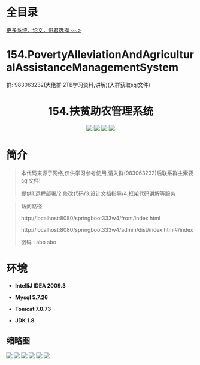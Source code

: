 # 全目录

[更多系统、论文，供君选择 ~~>](https://www.bitwise.net.cn)
# 154.PovertyAlleviationAndAgriculturalAssistanceManagementSystem

<p>群: 983063232(大佬群 2TB学习资料,讲解)(入群获取sql文件)</p>

<p><h1 align="center">154.扶贫助农管理系统</h1></p>


<p align="center">
	<img src="https://img.shields.io/badge/jdk-1.8-orange.svg"/>
    <img src="https://img.shields.io/badge/springBoot-5.x-lightgrey.svg"/>
    <img src="https://img.shields.io/badge/vue-3.x-blue.svg"/>
    <img src="https://img.shields.io/badge/mysql-5.x-yellow.svg"/>
</p>

# 简介


> 本代码来源于网络,仅供学习参考使用,请入群(983063232)后联系群主索要sql文件!
>
> 提供1.远程部署/2.修改代码/3.设计文档指导/4.框架代码讲解等服务

>访问路径
>
> http://localhost:8080/springboot333w4/front/index.html
>
> http://localhost:8080/springboot333w4/admin/dist/index.html#/index
>
> 密码 : abo abo


# 环境

- <b>IntelliJ IDEA 2009.3</b>

- <b>Mysql 5.7.26</b>

- <b>Tomcat 7.0.73</b>

- <b>JDK 1.8</b>




## 缩略图

![](https://bitwise.oss-cn-heyuan.aliyuncs.com/2024/9/10/c13263ab-e540-41fa-b0ed-024dd33c31b3.png)
![](https://bitwise.oss-cn-heyuan.aliyuncs.com/2024/9/10/3e10b39e-06b5-4d66-9d89-f1103634852b.png)
![](https://bitwise.oss-cn-heyuan.aliyuncs.com/2024/9/10/58961817-2fb4-442b-b07e-ac16c842553b.png)
![](https://bitwise.oss-cn-heyuan.aliyuncs.com/2024/9/10/411f8b76-6a86-46be-97cf-daf1423df6c5.png)
![](https://bitwise.oss-cn-heyuan.aliyuncs.com/2024/9/10/39b506f0-e30d-49ce-89b4-f1609d4b2e17.png)
![](https://bitwise.oss-cn-heyuan.aliyuncs.com/2024/9/10/2a99aac8-26ed-496e-ba1c-b3c6464129a0.png)



